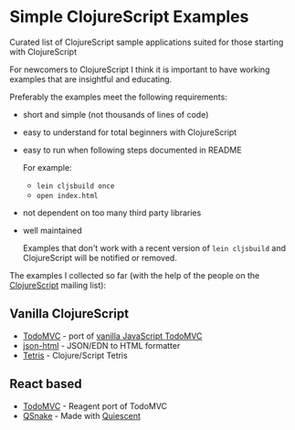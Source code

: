 Simple ClojureScript Examples
=============================

Curated list of ClojureScript sample applications suited for those starting with ClojureScript


For newcomers to ClojureScript I think it is important to have working examples that are insightful and educating.

Preferably the examples meet the following requirements:

* short and simple (not thousands of lines of code)
* easy to understand for total beginners with ClojureScript
* easy to run when following steps documented in README 

  For example: 
  * `lein cljsbuild once`
  * `open index.html`
* not dependent on too many third party libraries
* well maintained 

  Examples that don't work with a recent version of `lein cljsbuild` and ClojureScript will be notified or removed.

The examples I collected so far (with the help of the people on the [ClojureScript](https://groups.google.com/forum/#!topic/clojurescript/84nnVJ2OLvU) mailing list):

## Vanilla ClojureScript 

* [TodoMVC](https://github.com/dfuenzalida/todo-cljs) - port of [vanilla JavaScript TodoMVC](http://todomvc.com/examples/vanillajs/)
* [json-html](https://github.com/yogthos/json-html) - JSON/EDN to HTML formatter
* [Tetris](https://github.com/yogthos/Clojure-Tetris) - Clojure/Script Tetris


## React based

* [TodoMVC](https://github.com/reagent-project/reagent-core/tree/master/examples/todomvc) - Reagent port of TodoMVC
* [QSnake]( https://github.com/piranha/qsnake) - Made with [Quiescent](https://github.com/levand/quiescent)
